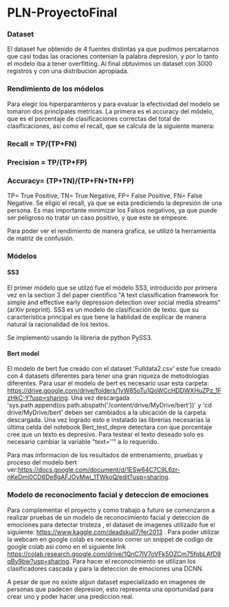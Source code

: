 # PLN-ProyectoFinal

### Dataset 

El dataset fue obtenido de 4 fuentes distintas ya que pudimos percatarnos que casi todas las oraciones contenian la palabra depresion, y por lo tanto el modelo iba a tener overfitting. Al final obtuvimos un dataset con 3000 registros y con una distribucion apropiada.



### Rendimiento de los módelos 
Para elegir los hiperparamteros y para evaluar la efectividad del modelo se tomaron dos principales metricas. La primera es el accuracy del módelo, que es el porcentaje de clasificaciones correctas del total de clasificaciones, asi como el recall, que se calcula de la siguiente manera: 
### Recall = TP/(TP+FN)
### Precision = TP/(TP+FP)
### Accuracy= (TP+TN)/(TP+FN+TN+FP)
TP= True Positive, 
TN= True Negative,
FP= False Positive, 
FN= False Negative.
Se eligío el recall, ya que se esta prediciendo la depresión de una persona. Es mas importante minimizar los Falsos negativos, ya que puede ser peligroso no tratar un caso positivo, y que este se empeore.

Para poder ver el rendimiento de manera grafica, se utilizó la herramienta de matriz de confusión.

### Módelos
#### SS3
El primer módelo que se utilzó fue el módelo SS3, introducido por primera vez en la section 3 del paper cientifico "A text classification framework for simple and effective early depression detection over social media streams" (arXiv preprint). SS3 es un modelo de clasificación de texto. que su caracteristica principal es que tiene la hablidad de explicar de manera natural la racionalidad de los textos.

Se implementó usando la libreria de python PySS3.
#### Bert model
El modelo de bert fue creado con el dataset 'Fulldata2.csv' este fue creado con 4 datasets diferentes para tener una gran riqueza de metodologías diferentes. 
Para usar el modelo de bert es necesario usar esta carpeta: https://drive.google.com/drive/folders/1yW85oTu1QoWCcHDDWXHuZPz_1FzHkC-Y?usp=sharing.
Una vez descargada 'sys.path.append(os.path.abspath('/content/drive/MyDrive/bert'))' y 'cd drive/MyDrive/bert' deben ser cambiados a la ubicación de la carpeta descargada. Una vez logrado esto e instalado las librerías necesarias la última celda del notebook Bert_test_depre detectara con que porcentaje cree que un texto es depresivo. Para testear el texto deseado solo es necesario cambiar la variable "text=''" a lo requerido. 

Para mas informacion de los resultados de entrenamiento, pruebas y proceso del modelo bert ver:https://docs.google.com/document/d/1ESw64C7C9L6zr-nKeDmi0CD6De8gAFJOyMwi_1TWkoQ/edit?usp=sharing.

### Modelo de reconocimento facial y deteccion de emociones
Para complementar el proyecto y como trabajo a futuro se comenzaron a realizar pruebas de un modelo de reconocimiento facial y deteccion de emociones para detectar tristeza , el dataset de imagenes utilizado fue el siguiente: https://www.kaggle.com/deadskull7/fer2013 . Para poder utilizar la webcam en google colab es necesario correr un snippet de codigo de google colab asi como en el siguiente link https://colab.research.google.com/drive/1QnC7lV7oVFk5OZCm75fqbLAfD9qBy9bw?usp=sharing. Para hacer el reconocimiento se utilizan los clasificadores cascada y para la deteccion de emociones una DCNN.  

A pesar de que no existe algun dataset especializado en imagenes de personas que padecen depresion, esto representa una oportunidad para crear uno y poder hacer una prediccion real. 


